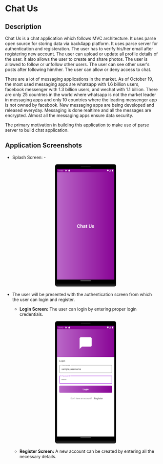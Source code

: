 # Chat Us

## Description

Chat Us is a chat application which follows MVC architecture. It uses parse open source for storing data via back4app platform. It uses parse server for authentication and registeration. The user has to verify his/her
email after registering new account. The user can upload or update all profile details of the user. It also allows the user to create and share photos. The user is allowed to follow or unfollow other users. The user can see
 other user's posts after following him/her. The user can allow or deny access to chat.

There are a lot of messaging applications in the market. As of October 19, the most used messaging apps are whatsapp with 1.6
billion users, facebook messenger with 1.3 billion users, and wechat with 1.1 billion. There are only 25 countries in the world where whatsapp is not the market leader in messaging apps 
and only 10 countries where the leading messenger app is not owned by facebook. New messaging apps are being developed and released everyday. Messaging is done realtime and all the messages
are encrypted. Almost all the messaging apps ensure data security. 

The primary motivation in building this application to make use of parse server to build chat application.

## Application Screenshots

* Splash Screen:
  -<p align="center">
   <img src = "images/img_splash.png" width="200" height="400">
   </p>
   
* The user will be presented with the authentication screen from which the user can login and register.

  - **Login Screen:** The user can login by entering proper login credentials. 
  <p align="center">
  <img src = "images/img_login.png" width="200" height="400">
  </p>
  
  - **Register Screen:** A new account can be created by entering all the necessary details.
